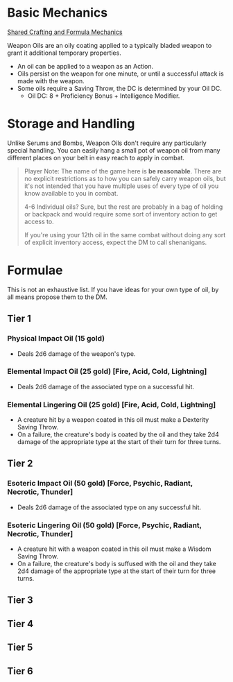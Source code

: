 ﻿# Basic Mechanics
[Shared Crafting and Formula Mechanics](consumable_shared_mechanics.md)

Weapon Oils are an oily coating applied to a typically bladed weapon to grant it additional temporary properties.
* An oil can be applied to a weapon as an Action.
* Oils persist on the weapon for one minute, or until a successful attack is made with the weapon.
* Some oils require a Saving Throw, the DC is determined by your Oil DC.
	* Oil DC: 8 + Proficiency Bonus + Intelligence Modifier.

# Storage and Handling
Unlike Serums and Bombs, Weapon Oils don't require any particularly special handling. You can easily hang a small pot of weapon oil from many different places on your belt in easy reach to apply in combat.

> Player Note: The name of the game here is **be reasonable**. There are no explicit restrictions as to how you can safely carry weapon oils, but it's not intended that you have multiple uses of every type of oil you know available to you in combat.
>
> 4-6 Individual oils? Sure, but the rest are probably in a bag of holding or backpack and would require some sort of inventory action to get access to.
>
> If you're using your 12th oil in the same combat without doing any sort of explicit inventory access, expect the DM to call shenanigans.

# Formulae
This is not an exhaustive list. If you have ideas for your own type of oil, by all means propose them to the DM.

## Tier 1
### Physical Impact Oil (15 gold)
* Deals 2d6 damage of the weapon's type.
### Elemental Impact Oil (25 gold) [Fire, Acid, Cold, Lightning]
* Deals 2d6 damage of the associated type on a successful hit.
### Elemental Lingering Oil (25 gold) [Fire, Acid, Cold, Lightning]
* A creature hit by a weapon coated in this oil must make a Dexterity Saving Throw. 
* On a failure, the creature's body is coated by the oil and they take 2d4 damage of the appropriate type at the start of their turn for three turns.

## Tier 2
### Esoteric Impact Oil (50 gold) [Force, Psychic, Radiant, Necrotic, Thunder]
* Deals 2d6 damage of the associated type on any successful hit.
### Esoteric Lingering Oil (50 gold) [Force, Psychic, Radiant, Necrotic, Thunder]
* A creature hit with a weapon coated in this oil must make a Wisdom Saving Throw.
* On a failure, the creature's body is suffused with the oil and they take 2d4 damage of the appropriate type at the start of their turn for three turns.

## Tier 3

## Tier 4

## Tier 5

## Tier 6
